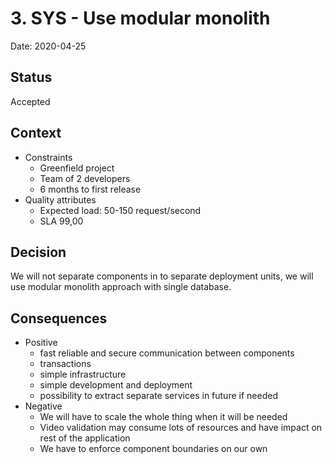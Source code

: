 # 3. SYS - Use modular monolith

Date: 2020-04-25

## Status

Accepted

## Context

- Constraints
	- Greenfield project
	- Team of 2 developers
	- 6 months to first release
- Quality attributes
	- Expected load: 50-150 request/second
	- SLA 99,00 

## Decision

We will not separate components in to separate deployment units, 
we will use modular monolith approach with single database. 

## Consequences

- Positive
	- fast reliable and secure communication between components 
	- transactions
	- simple infrastructure
	- simple development and deployment 
	- possibility to extract separate services in future if needed
- Negative
	- We will have to scale the whole thing when it will be needed 
	- Video validation may consume lots of resources and have impact on rest of the application
	- We have to enforce component boundaries on our own 
